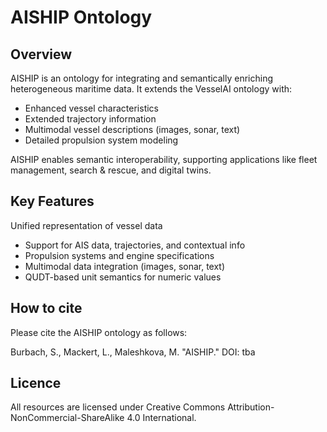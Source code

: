 # AISHIP Ontology

## Overview
AISHIP is an ontology for integrating and semantically enriching heterogeneous maritime data. It extends the VesselAI ontology with:

* Enhanced vessel characteristics
* Extended trajectory information
* Multimodal vessel descriptions (images, sonar, text)
* Detailed propulsion system modeling

AISHIP enables semantic interoperability, supporting applications like fleet management, search & rescue, and digital twins.

## Key Features
Unified representation of vessel data

* Support for AIS data, trajectories, and contextual info
* Propulsion systems and engine specifications
* Multimodal data integration (images, sonar, text)
* QUDT-based unit semantics for numeric values


## How to cite
Please cite the AISHIP ontology as follows:

Burbach, S., Mackert, L., Maleshkova, M. "AISHIP." DOI: tba


## Licence
All resources are licensed under Creative Commons Attribution-NonCommercial-ShareAlike 4.0 International.
